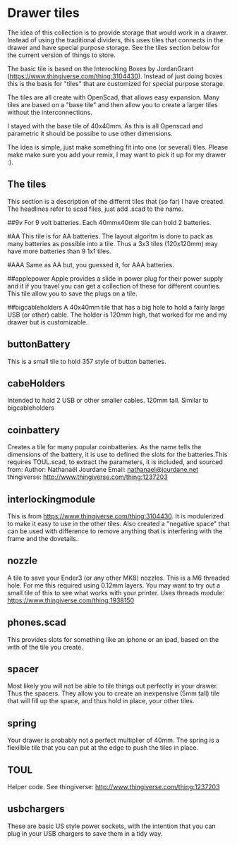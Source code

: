 # Drawer tiles
The idea of this collection is to provide storage that would work in a drawer. 
Instead of using the traditional dividers, this uses tiles that connects in the drawer
and have special purpose storage. See the tiles section below for the current version of things to store.

The basic tile is based on the Interocking Boxes by JordanGrant (https://www.thingiverse.com/thing:3104430). Instead of just doing boxes this is the basis for "tiles" that are customized
for special purpose storage.

The tiles are all create with OpenScad, that allows easy expansion. Many tiles are based on a 
"base tile" and then allow you to create a larger tiles without the interconnections.

I stayed with the base tile of 40x40mm. As this is all Openscad and parametric it should 
be possibe to use other dimensions.

The idea is simple, just make something fit into one (or several) tiles. Please make make sure you add your remix, I may want to pick it up for my drawer :).

## The tiles
This section is a description of the differnt tiles that (so far) I have created. The headlines
refer to scad files, just add .scad to the name.

##9v
For 9 volt batteries. Each 40mmx40mm tile can hold 2 batteries.

#AA
This tile is for AA batteries. The layout algoritm is done to pack as many batteries as possible
into a tile. Thus a 3x3 tiles (120x120mm) may have more batteries than 9 1x1 tiles.

#AAA
Same as AA but, you guessed it, for AAA batteries.

##applepower
Apple provides a slide in power plug for their power supply and it if you travel you can get 
a collection of these for different counties. This tile allow you to save the plugs on a tile.

##bigcableholders
A 40x40mm tile that has a big hole to hold a fairly large USB (or other) cable. The holder is 120mm high, that worked for me and my drawer but is customizable.

## buttonBattery
This is a small tile to hold 357 style of button batteries.

## cabeHolders
Intended to hold 2 USB or other smaller cables. 120mm tall. Similar to bigcableholders

## coinbattery
Creates a tile  for many popular coinbatteries. As the name tells the dimensions of the battery, it is use to defined the slots for the batteries.This requires TOUL.scad, to extract the parameters, it is included, and sourced from:
Author: Nathanaël Jourdane
Email: nathanael@jourdane.net
thingiverse: http://www.thingiverse.com/thing:1237203

## interlockingmodule
This is from https://www.thingiverse.com/thing:3104430. It is modulerized to make it easy
to use in the other tiles. Also created a "negative space" that can be used with difference
to remove anything that is interfering with the frame and the dovetails.

## nozzle
A tile to save your Ender3 (or any other MK8) nozzles. This is a M6 threaded hole. For me this
required using 0.12mm layers. You may want to try out a small tile of this to see what works with your printer.
Uses threads module: https://www.thingiverse.com/thing:1938150


## phones.scad
This provides slots for something like an iphone or an ipad, based on the with of the tile you create.

## spacer
Most likely you will not be able to tile things out perfectly in your drawer. Thus the spacers.  They allow you to create an inexpensive (5mm tall) tile that will fill up the space, and thus hold in place, your other tiles.

## spring
Your drawer is probably not a perfect multiplier of 40mm. The spring is a flexilble tile that you can put at the edge to push the tiles in place.


## TOUL
Helper code.
See thingiverse: http://www.thingiverse.com/thing:1237203

## usbchargers
These are basic US style power sockets, with the intention that you can plug in your USB chargers to save them in a tidy way.


